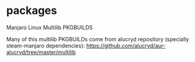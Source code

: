 packages
========

Manjaro Linux Multilib PKGBUILDS

Many of this multilib PKGBUILDs come from alucryd repository (specially steam-manjaro dependencies):
https://github.com/alucryd/aur-alucryd/tree/master/multilib
